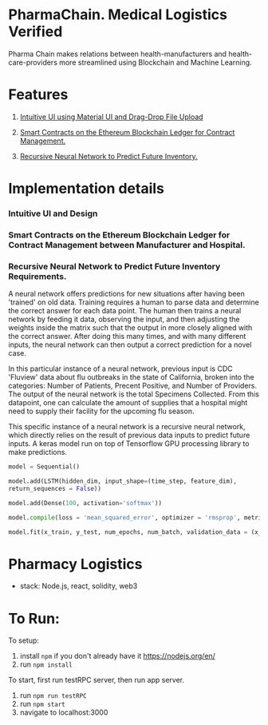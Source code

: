 # PharmaChain. Medical Logistics Verified

Pharma Chain makes relations between health-manufacturers and health-care-providers more streamlined using Blockchain and Machine Learning.

# Features

1. [Intuitive UI using Material UI and Drag-Drop File Upload](#UI)

2. [Smart Contracts on the Ethereum Blockchain Ledger for Contract Management.](#bc)

3. [Recursive Neural Network to Predict Future Inventory.](#rnn)


# Implementation details

### <a name="UI"></a>Intuitive UI and Design



### <a name="blockchain"></a>Smart Contracts on the Ethereum Blockchain Ledger for Contract Management between Manufacturer and Hospital.

### <a name="rnn"></a>Recursive Neural Network to Predict Future Inventory Requirements.

A neural network offers predictions for new situations after having been 'trained' on old data. Training requires a human to parse data and determine the correct answer for each data point. The human then trains a neural network by feeding it data, observing the input, and then adjusting the weights inside the matrix such that the output in more closely aligned with the correct answer. After doing this many times, and with many different inputs, the neural network can then output a correct prediction for a novel case.

In this particular instance of a neural network, previous input is CDC 'Fluview' data about flu outbreaks in the state of California, broken into the categories: Number of Patients, Precent Positive, and Number of Providers. The output of the neural network is the total Specimens Collected. From this datapoint, one can calculate the amount of supplies that a hospital might need to supply their facility for the upcoming flu season.

This specific instance of a neural network is a recursive neural network, which directly relies on the result of previous data inputs to predict future inputs. A keras model run on top of Tensorflow GPU processing library to make predictions.

````python
model = Sequential()

model.add(LSTM(hidden_dim, input_shape=(time_step, feature_dim),  
return_sequences = False))

model.add(Dense(100, activation='softmax'))

model.compile(loss = 'mean_squared_error', optimizer = 'rmsprop', metrics = ['accuracy'])

model.fit(x_train, y_test, num_epochs, num_batch, validation_data = (x_test, y_test))
````


# Pharmacy Logistics

- stack: Node.js, react, solidity, web3


# To Run:

To setup:
1. install `npm` if you don't already have it https://nodejs.org/en/
2. run `npm install`

To start, first run testRPC server, then run app server.

1. run `npm run testRPC`
2. run `npm start`
3. navigate to localhost:3000

